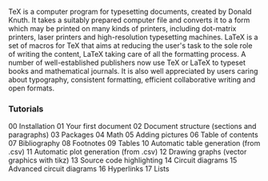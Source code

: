 TeX is a computer program for typesetting documents, created by Donald Knuth. It takes a suitably prepared computer file and converts it to a form which may be printed on many kinds of printers, including dot-matrix printers, laser printers and high-resolution typesetting machines. LaTeX is a set of macros for TeX that aims at reducing the user's task to the sole role of writing the content, LaTeX taking care of all the formatting process. A number of well-established publishers now use TeX or LaTeX to typeset books and mathematical journals. It is also well appreciated by users caring about typography, consistent formatting, efficient collaborative writing and open formats.

### Tutorials

 00 Installation 
 01 Your first document
 02 Document structure (sections and paragraphs)
 03 Packages
 04 Math
 05 Adding pictures
 06 Table of contents
 07 Bibliography
 08 Footnotes
 09 Tables
 10 Automatic table generation (from .csv)
 11 Automatic plot generation (from .csv)
 12 Drawing graphs (vector graphics with tikz)
 13 Source code highlighting
 14 Circuit diagrams
 15 Advanced circuit diagrams
 16 Hyperlinks
 17 Lists
